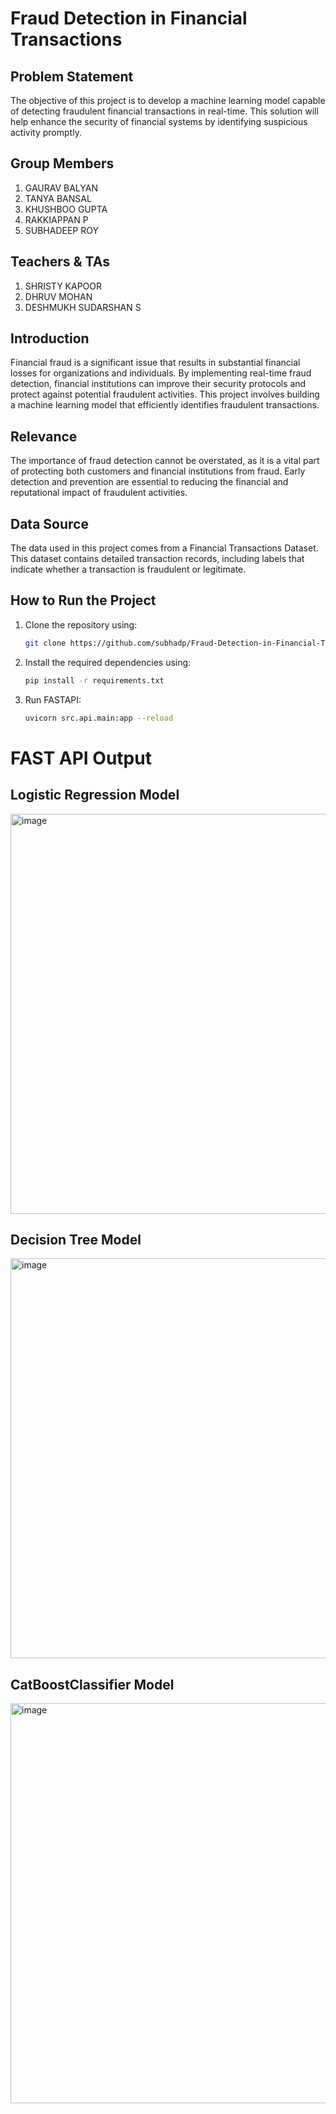 # Fraud Detection in Financial Transactions

## Problem Statement
The objective of this project is to develop a machine learning model capable of detecting fraudulent financial transactions in real-time. This solution will help enhance the security of financial systems by identifying suspicious activity promptly.

## Group Members
1. GAURAV BALYAN
2. TANYA BANSAL
3. KHUSHBOO GUPTA
4. RAKKIAPPAN P
5. SUBHADEEP ROY

## Teachers & TAs
1. SHRISTY KAPOOR
2. DHRUV MOHAN
3. DESHMUKH SUDARSHAN S

## Introduction
Financial fraud is a significant issue that results in substantial financial losses for organizations and individuals. By implementing real-time fraud detection, financial institutions can improve their security protocols and protect against potential fraudulent activities. This project involves building a machine learning model that efficiently identifies fraudulent transactions.

## Relevance
The importance of fraud detection cannot be overstated, as it is a vital part of protecting both customers and financial institutions from fraud. Early detection and prevention are essential to reducing the financial and reputational impact of fraudulent activities.

## Data Source
The data used in this project comes from a Financial Transactions Dataset. This dataset contains detailed transaction records, including labels that indicate whether a transaction is fraudulent or legitimate.

## How to Run the Project
1. Clone the repository using:
   ```bash
   git clone https://github.com/subhadp/Fraud-Detection-in-Financial-Transactions.git
2. Install the required dependencies using:
   ```bash
   pip install -r requirements.txt
3. Run FASTAPI:
   ```bash
   uvicorn src.api.main:app --reload

# FAST API Output

## Logistic Regression Model
<img width="640" alt="image" src="https://github.com/user-attachments/assets/ef0989a6-0ff1-4187-89bf-5c6e4f8f0f8a">

## Decision Tree Model

<img width="640" alt="image" src="https://github.com/user-attachments/assets/71dd7c74-94c8-48d2-86df-a5e9972f573c">

## CatBoostClassifier Model

<img width="640" alt="image" src="https://github.com/user-attachments/assets/010c3a4b-0610-4599-b3fa-d537681e2be4">

